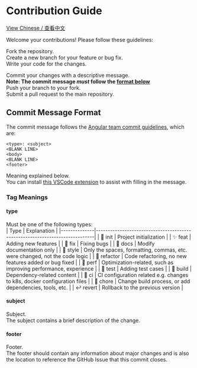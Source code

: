 # Contribution Guide

[View Chinese / 查看中文](./docs/CONTRIBUTING.zh-CN.md)

Welcome your contributions! Please follow these guidelines:  

Fork the repository.  
Create a new branch for your feature or bug fix.  
Write your code for the changes.  
<!-- Use [Prettier](https://prettier.io) to format your code.   -->
Commit your changes with a descriptive message.  
**Note: The commit message _must_ follow the [format below](#commit-message-format)**  
Push your branch to your fork.  
Submit a pull request to the main repository.  

## Commit Message Format

The commit message follows the [Angular team commit guidelines](https://github.com/angular/angular.js/blob/master/DEVELOPERS.md#-git-commit-guidelines), which are:  

```
<type>: <subject>
<BLANK LINE>
<body>
<BLANK LINE>
<footer>
```

Meaning explained below.  
You can install [this VSCode extension](https://marketplace.visualstudio.com/items?itemName=redjue.git-commit-plugin) to assist with filling in the message.  

### Tag Meanings

#### type
Must be one of the following types:  
|     Type     |                                 Explanation                                 |
|--------------|-----------------------------------------------------------------------------|
| 🎉 init     | Project initialization                                                      |
| ✨ feat     | Adding new features                                                         |
| 🐞 fix      | Fixing bugs                                                                 |
| 📃 docs     | Modify documentation only                                                   |
| 🌈 style    | Only the spaces, formatting, commas, etc. were changed, not the code logic  |
| 🦄 refactor | Code refactoring, no new features added or bug fixed                        |
| 🎈 perf     | Optimization-related, such as improving performance, experience             |
| 🧪 test     | Adding test cases                                                           |
| 🔧 build    | Dependency-related content                                                  |
| 🐎 ci       | CI configuration related e.g. changes to k8s, docker configuration files    |
| 🐳 chore    | Change build process, or add dependencies, tools, etc.                      |
| ↩ revert    | Rollback to the previous version                                            |

#### subject
Subject.  
The subject contains a brief description of the change.  

#### footer
Footer.  
The footer should contain any information about major changes and is also the location to reference the GitHub Issue that this commit closes.  